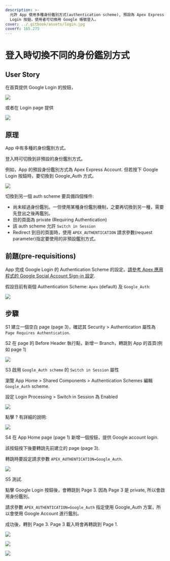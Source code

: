 ```yaml
---
description: >-
  允許 App 使用多種身份鑑別方式(authentication scheme), 預設為 Apex Express Auth. 但提供 Google
  Login 按鈕，使用者可切換用 Google 帳號登入。
cover: ../.gitbook/assets/login.jpg
coverY: 165.275
---
```


# 登入時切換不同的身份鑑別方式

## User Story

在首頁提供 Google Login 的按鈕，

![](<../.gitbook/assets/image (51).png>)

或者在 Login page 提供

![](<../.gitbook/assets/image (74).png>)

## 原理

App 中有多種的身份鑑別方式。

登入時可切換到非預設的身份鑑別方式。

例如，App 的預設身份鑑別方式為 Apex Express Account. 但若按下 Google Login 按鈕時，要切換到 Google\_Auth 方式。

![](<../.gitbook/assets/image (78).png>)

切換到另一個 auth scheme 要具備四個條件:

* 尚未經過身份鑑別。一但使用某種身份鑑別機制，之要再切換到另一種，需要先登出之後再鑑別。
* 目的頁面為 private (Requiring Authentication)
* 該 auth scheme 允許 `Switch in Session`
* Redirect 到目的頁面時，使用  `APEX_AUTHENTICATION` 請求參數(request parameter)指定要使用的非預設鑑別方式。

## 前題(pre-requisitions)

App 完成 Google Login 的 Authentication Scheme 的設定。[請參考 Apex 應用程式的 Google Social Account Sign-in 設定](https://hychen39.github.io/oracle\_apex/2023/05/23/apex\_social\_signin.html).

假設目前有兩個 Authentication Scheme: `Apex` (default) 及 `Google_Auth`:

![](<../.gitbook/assets/image (50).png>)

## 步驟

S1 建立一個空白 page (page 3)，確認其 Security > Authentication 屬性為 `Page Requires Authentication`.

S2 在 page 的 Before Header 執行點，新增一 Branch，轉跳到 App 的首頁(例如 page 1)

![](<../.gitbook/assets/image (81).png>)

S3 啟用 `Google_Auth scheme` 的 `Switch in Session` 屬性

瀏覽 App Home > Shared Components  > Authentication Schemes 編輯 `Google_Auth` scheme.

設定 Login Processing > Switch in Session 為 Enabled

![](<../.gitbook/assets/image (46).png>)

點擊 ? 有詳細的說明:

![](<../.gitbook/assets/image (40).png>)

S4 在 App Home page (page 1) 新增一個按鈕，提供 Google account login.

該按鈕按下後要轉跳先前建立的 page (page 3).

轉跳時要設定請求參數 `APEX_AUTHENTICATION=Google_Auth`.&#x20;

![](<../.gitbook/assets/image (69).png>)

S5 測試.&#x20;

點擊 Google Login 按鈕後，會轉跳到 Page 3. 因為 Page 3 是 private, 所以會啟用身份鑑別。

請求參數 `APEX_AUTHENTICATION=Google_Auth` 指定使用 Google\_Auth 方案，所以會使用 Google Account 進行鑑別。

成功後，轉到 Page 3. Page 3 載入時會再轉跳到 Page 1.&#x20;

![](<../.gitbook/assets/image (36).png>)

![](<../.gitbook/assets/image (67).png>)

![](<../.gitbook/assets/image (77).png>)


